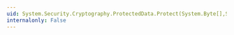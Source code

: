 ```yaml
---
uid: System.Security.Cryptography.ProtectedData.Protect(System.Byte[],System.Byte[],System.Security.Cryptography.DataProtectionScope)
internalonly: False
---
```

